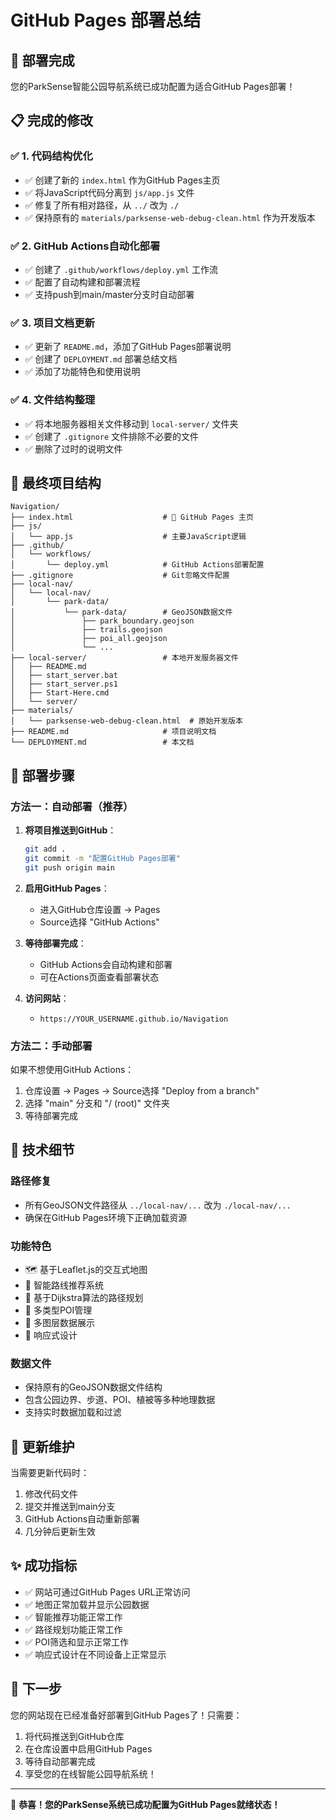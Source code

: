 # GitHub Pages 部署总结

## 🎉 部署完成

您的ParkSense智能公园导航系统已成功配置为适合GitHub Pages部署！

## 📋 完成的修改

### ✅ 1. 代码结构优化
- ✅ 创建了新的 `index.html` 作为GitHub Pages主页
- ✅ 将JavaScript代码分离到 `js/app.js` 文件
- ✅ 修复了所有相对路径，从 `../` 改为 `./`
- ✅ 保持原有的 `materials/parksense-web-debug-clean.html` 作为开发版本

### ✅ 2. GitHub Actions自动化部署
- ✅ 创建了 `.github/workflows/deploy.yml` 工作流
- ✅ 配置了自动构建和部署流程
- ✅ 支持push到main/master分支时自动部署

### ✅ 3. 项目文档更新
- ✅ 更新了 `README.md`，添加了GitHub Pages部署说明
- ✅ 创建了 `DEPLOYMENT.md` 部署总结文档
- ✅ 添加了功能特色和使用说明

### ✅ 4. 文件结构整理
- ✅ 将本地服务器相关文件移动到 `local-server/` 文件夹
- ✅ 创建了 `.gitignore` 文件排除不必要的文件
- ✅ 删除了过时的说明文件

## 📁 最终项目结构

```
Navigation/
├── index.html                    # 🌟 GitHub Pages 主页
├── js/
│   └── app.js                    # 主要JavaScript逻辑
├── .github/
│   └── workflows/
│       └── deploy.yml            # GitHub Actions部署配置
├── .gitignore                    # Git忽略文件配置
├── local-nav/
│   └── local-nav/
│       └── park-data/
│           └── park-data/        # GeoJSON数据文件
│               ├── park_boundary.geojson
│               ├── trails.geojson
│               ├── poi_all.geojson
│               └── ...
├── local-server/                 # 本地开发服务器文件
│   ├── README.md
│   ├── start_server.bat
│   ├── start_server.ps1
│   ├── Start-Here.cmd
│   └── server/
├── materials/
│   └── parksense-web-debug-clean.html  # 原始开发版本
├── README.md                     # 项目说明文档
└── DEPLOYMENT.md                 # 本文档
```

## 🚀 部署步骤

### 方法一：自动部署（推荐）

1. **将项目推送到GitHub**：
   ```bash
   git add .
   git commit -m "配置GitHub Pages部署"
   git push origin main
   ```

2. **启用GitHub Pages**：
   - 进入GitHub仓库设置 → Pages
   - Source选择 "GitHub Actions"

3. **等待部署完成**：
   - GitHub Actions会自动构建和部署
   - 可在Actions页面查看部署状态

4. **访问网站**：
   - `https://YOUR_USERNAME.github.io/Navigation`

### 方法二：手动部署

如果不想使用GitHub Actions：

1. 仓库设置 → Pages → Source选择 "Deploy from a branch"
2. 选择 "main" 分支和 "/ (root)" 文件夹
3. 等待部署完成

## 🔧 技术细节

### 路径修复
- 所有GeoJSON文件路径从 `../local-nav/...` 改为 `./local-nav/...`
- 确保在GitHub Pages环境下正确加载资源

### 功能特色
- 🗺️ 基于Leaflet.js的交互式地图
- 🎯 智能路线推荐系统
- 🧭 基于Dijkstra算法的路径规划
- 📍 多类型POI管理
- 🌿 多图层数据展示
- 📱 响应式设计

### 数据文件
- 保持原有的GeoJSON数据文件结构
- 包含公园边界、步道、POI、植被等多种地理数据
- 支持实时数据加载和过滤

## 🔄 更新维护

当需要更新代码时：

1. 修改代码文件
2. 提交并推送到main分支
3. GitHub Actions自动重新部署
4. 几分钟后更新生效

## ✨ 成功指标

- ✅ 网站可通过GitHub Pages URL正常访问
- ✅ 地图正常加载并显示公园数据
- ✅ 智能推荐功能正常工作
- ✅ 路径规划功能正常工作
- ✅ POI筛选和显示正常工作
- ✅ 响应式设计在不同设备上正常显示

## 🎯 下一步

您的网站现在已经准备好部署到GitHub Pages了！只需要：

1. 将代码推送到GitHub仓库
2. 在仓库设置中启用GitHub Pages
3. 等待自动部署完成
4. 享受您的在线智能公园导航系统！

---

🎉 **恭喜！您的ParkSense系统已成功配置为GitHub Pages就绪状态！**
